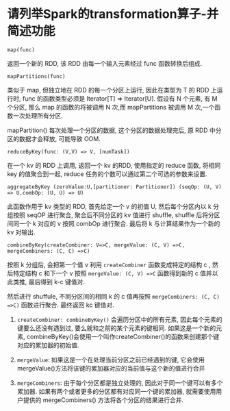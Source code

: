 # 请列举Spark的transformation算子-并简述功能

`map(func)`

返回一个新的 RDD, 该 RDD 由每一个输入元素经过 func 函数转换后组成.

`mapPartitions(func)`

类似于 map, 但独立地在 RDD 的每一个分区上运行, 因此在类型为 T 的 RDD 上运行时, func 的函数类型必须是 Iterator[T] => Iterator[U]. 假设有 N 个元素, 有 M 个分区, 那么 map 的函数的将被调用 N 次,而 mapPartitions 被调用 M 次,一个函数一次处理所有分区. 

mapPartition() 每次处理一个分区的数据, 这个分区的数据处理完后, 原 RDD 中分区的数据才会释放, 可能导致 OOM.

`reduceByKey(func: (V,V) => V, [numTask])`

在一个 kv 的 RDD 上调用, 返回一个 kv 的RDD, 使用指定的 reduce 函数, 将相同 key 的值聚合到一起, reduce 任务的个数可以通过第二个可选的参数来设置. 

`aggregateByKey (zeroValue:U,[partitioner: Partitioner]) (seqOp: (U, V) => U,combOp: (U, U) => U)`

此函数作用于 kv 类型的 RDD, 首先给定一个 v 的初值 U, 然后每个分区内以 k 分组按照 seqOP 进行聚合, 聚合后不同分区的 kv 值进行 shuffle, shuffle 后将分区间同一个 k 对应的 v 按照 combOp 进行聚合. 最后将 k 与计算结果作为一个新的 kv 对输出. 

`combineByKey(createCombiner: V=>C, mergeValue: (C, V) =>C, mergeCombiners: (C, C) =>C)`

按照 k 分组后, 会把第一个值 v 利用 `createCombiner` 函数变成特定的结构 c , 然后特定结构 c 和下一个 v 按照 `mergeValue: (C, V) =>C` 函数得到新的 c 值并以此类推, 最后得到 k-c 键值对.

然后进行 shuffule, 不同分区间的相同 k 的 c 值再按照 `mergeCombiners: (C, C) =>C)` 函数进行聚合. 最终返回 kc 键值对.

1. `createCombiner: combineByKey()` 会遍历分区中的所有元素, 因此每个元素的键要么还没有遇到过, 要么就和之前的某个元素的键相同. 如果这是一个新的元素, combineByKey()会使用一个叫作createCombiner()的函数来创建那个键对应的累加器的初始值.

2. `mergeValue`: 如果这是一个在处理当前分区之前已经遇到的键, 它会使用mergeValue()方法将该键的累加器对应的当前值与这个新的值进行合并

3. `mergeCombiners`: 由于每个分区都是独立处理的,  因此对于同一个键可以有多个累加器. 如果有两个或者更多的分区都有对应同一个键的累加器,  就需要使用用户提供的 mergeCombiners() 方法将各个分区的结果进行合并. 

